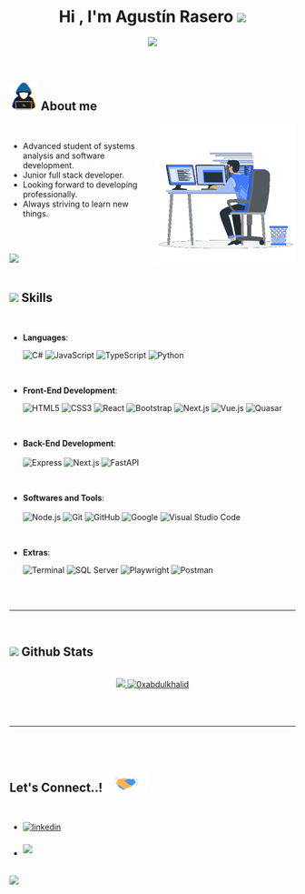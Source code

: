 
<h1 align="center"><b>Hi , I'm Agustín Rasero </b><img src="https://media.giphy.com/media/hvRJCLFzcasrR4ia7z/giphy.gif" width="35"></h1>
<!--  -->
<p align="center">
  <a href="https://github.com/DenverCoder1/readme-typing-svg">
  <img src="https://readme-typing-svg.herokuapp.com?font=Time+New+Roman&color=cyan&size=25&center=true&vCenter=true&width=600&height=100&lines=Always+eager+to+learn;Passionate+about+programming;Systems+Analyst+and+Software+Developer"></a>
</p>


<br>



	
## <picture><img src = "https://github.com/0xAbdulKhalid/0xAbdulKhalid/raw/main/assets/mdImages/about_me.gif" width = 50px></picture> **About me**

<picture> <img align="right" src="https://github.com/0xAbdulKhalid/0xAbdulKhalid/raw/main/assets/mdImages/Right_Side.gif" width = 250px></picture>

<br>

- Advanced student of systems analysis and software development.
- Junior full stack developer.
- Looking forward to developing professionally.
- Always striving to learn new things.


<br><br>

<img src="https://user-images.githubusercontent.com/73097560/115834477-dbab4500-a447-11eb-908a-139a6edaec5c.gif"><br><br>

## <img src="https://media2.giphy.com/media/QssGEmpkyEOhBCb7e1/giphy.gif?cid=ecf05e47a0n3gi1bfqntqmob8g9aid1oyj2wr3ds3mg700bl&rid=giphy.gif" width ="25"><b> Skills</b>
<br>

<p align="center">

- **Languages**:
    
    ![C#](https://img.shields.io/badge/C%23-%23239120.svg?style=for-the-badge&logo=dotnet&logoColor=white)
    ![JavaScript](https://img.shields.io/badge/JavaScript%20-%23F7DF1E.svg?style=for-the-badge&logo=javascript&logoColor=black)
    ![TypeScript](https://img.shields.io/badge/TypeScript-%23007ACC.svg?style=for-the-badge&logo=typescript&logoColor=white)
    ![Python](https://img.shields.io/badge/Python-%233776AB.svg?style=for-the-badge&logo=python&logoColor=white)





<br>   
    
- **Front-End Development**:

   ![HTML5](https://img.shields.io/badge/HTML5%20-%23E34F26.svg?style=for-the-badge&logo=html5&logoColor=white)
   ![CSS3](https://img.shields.io/badge/CSS%20-%231572B6.svg?style=for-the-badge&logo=css3&logoColor=white)
   ![React](https://img.shields.io/badge/React-%2361DAFB.svg?style=for-the-badge&logo=react&logoColor=black)
   ![Bootstrap](https://img.shields.io/badge/Bootstrap-%23563D7C.svg?style=for-the-badge&logo=bootstrap&logoColor=white)
   ![Next.js](https://img.shields.io/badge/Next.js-%23000000.svg?style=for-the-badge&logo=next.js&logoColor=white)
   ![Vue.js](https://img.shields.io/badge/Vue.js-%2335495e.svg?style=for-the-badge&logo=vue.js&logoColor=%234FC08D)
   ![Quasar](https://img.shields.io/badge/Quasar-%2312B5EA.svg?style=for-the-badge&logo=quasar&logoColor=white)



   




<br>

- **Back-End Development**:
  <br>
  <br>
  ![Express](https://img.shields.io/badge/Express-%23000000.svg?style=for-the-badge&logo=express&logoColor=white)
  ![Next.js](https://img.shields.io/badge/Next.js-%23000000.svg?style=for-the-badge&logo=next.js&logoColor=white)
  ![FastAPI](https://img.shields.io/badge/FastAPI-%2300C7B7.svg?style=for-the-badge&logo=fastapi&logoColor=white)





    
<br>

- **Softwares and Tools**:
  <br>
  <br>
    ![Node.js](https://img.shields.io/badge/Node.js-%23339933.svg?style=for-the-badge&logo=node.js&logoColor=white)
    ![Git](https://img.shields.io/badge/git-%23F05033.svg?style=for-the-badge&logo=git&logoColor=white)
    ![GitHub](https://img.shields.io/badge/github-%23121011.svg?style=for-the-badge&logo=github&logoColor=white)
    ![Google](https://img.shields.io/badge/google-%234285F4.svg?style=for-the-badge&logo=google&logoColor=white)
    ![Visual Studio Code](https://img.shields.io/badge/Visual%20Studio%20Code-0078d7.svg?style=for-the-badge&logo=visual-studio-code&logoColor=white)
    

<br>

- **Extras**:

    ![Terminal](https://img.shields.io/badge/Terminal-%23054020?style=for-the-badge&logo=gnu-bash&logoColor=white)
    ![SQL Server](https://img.shields.io/badge/SQL_Server-%23CC2927.svg?style=for-the-badge&logo=microsoft-sql-server&logoColor=white)
    ![Playwright](https://img.shields.io/badge/Playwright-%2316CC62.svg?style=for-the-badge&logo=playwright&logoColor=white)
    ![Postman](https://img.shields.io/badge/Postman-%23FF6C37.svg?style=for-the-badge&logo=postman&logoColor=white)
    


    


</p>

<br>
<br>

-----

<br>


## <img src="https://media.giphy.com/media/iY8CRBdQXODJSCERIr/giphy.gif" width="35"><b> Github Stats </b>
<br>

<div align="center">

<a href="https://github.com/0xabdulkhalid/">
  <img src="https://github-readme-stats.vercel.app/api?username=agustinrasero&include_all_commits=true&count_private=true&show_icons=true&line_height=20&title_color=7A7ADB&icon_color=2234AE&text_color=D3D3D3&bg_color=0,000000,130F40" width="450"/>
  <img src="https://github-readme-stats.vercel.app/api/top-langs?username=agustinrasero&show_icons=true&locale=en&layout=compact&line_height=20&title_color=7A7ADB&icon_color=2234AE&text_color=D3D3D3&bg_color=0,000000,130F40" width="375"  alt="0xabdulkhalid"/>

</a>
</div>

<br>
<br>
<br>

-----

<br>
<br>

## <b> Let's Connect..!</b><img src="https://github.com/0xAbdulKhalid/0xAbdulKhalid/raw/main/assets/mdImages/handshake.gif" width ="80">
<br>
<div align='left'>

<ul>

<li>
<a href="https://www.linkedin.com/in/agust%C3%ADn-rasero-1b2601250/" target="_blank">
<img src="https://img.shields.io/badge/linkedin:  Agustin Rasero-%2300acee.svg?color=405DE6&style=for-the-badge&logo=linkedin&logoColor=white" alt=linkedin style="margin-bottom: 5px;"/>
</a>
</li>

<br>


<li>
<a href="agusrasero@gmail.com" target="_blank">
<img src="https://img.shields.io/badge/gmail:  agusrasero@gmail.com-%23EA4335.svg?style=for-the-badge&logo=gmail&logoColor=white" t=mail style="margin-bottom: 5px;" />
</a>
</li>
	
</ul>
</div>

<br>
<img src="https://user-images.githubusercontent.com/73097560/115834477-dbab4500-a447-11eb-908a-139a6edaec5c.gif">
<br>
<br>
<br>

<div align='center'>

